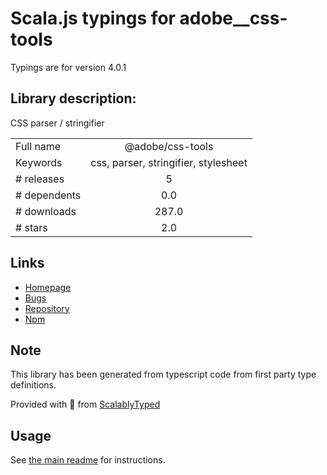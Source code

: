 
# Scala.js typings for adobe__css-tools

Typings are for version 4.0.1

## Library description:
CSS parser / stringifier

|                    |                 |
| ------------------ | :-------------: |
| Full name          | @adobe/css-tools |
| Keywords           | css, parser, stringifier, stylesheet |
| # releases         | 5 |
| # dependents       | 0.0 |
| # downloads        | 287.0 |
| # stars            | 2.0 |

## Links
- [Homepage](https://github.com/adobe/css-tools#readme)
- [Bugs](https://github.com/adobe/css-tools/issues)
- [Repository](https://github.com/adobe/css-tools)
- [Npm](https://www.npmjs.com/package/%40adobe%2Fcss-tools)
    


## Note
This library has been generated from typescript code from first party type definitions.

Provided with :purple_heart: from [ScalablyTyped](https://github.com/oyvindberg/ScalablyTyped)

## Usage
See [the main readme](../../readme.md) for instructions.


